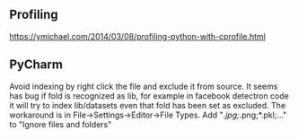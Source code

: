 ## Profiling
https://ymichael.com/2014/03/08/profiling-python-with-cprofile.html

## PyCharm
Avoid indexing by right click the file and exclude it from source.
It seems has bug if fold is recognized as lib, for example in facebook detectron code it will try to index lib/datasets even that fold has been set as excluded.
The workaround is in File->Settings->Editor->File Types. Add "*.jpg;*.png;*.pkl;..." to "Ignore files and folders" 
